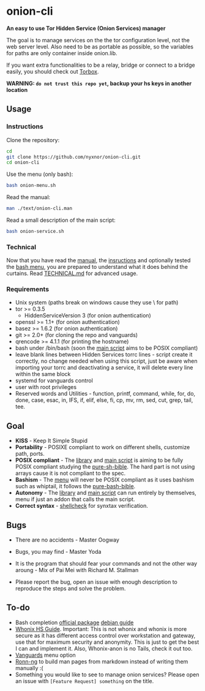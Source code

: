 # onion-cli

**An easy to use Tor Hidden Service (Onion Services) manager**

The goal is to manage services on the the tor configuration level, not the web server level. Also need to be as portable as possible, so the variables for paths are only container inside onion.lib.

If you want extra functionalities to be a relay, bridge or connect to a bridge easily, you should check out [Torbox](https://github.com/radio24/TorBox).

**WARNING: `do not trust this repo yet`, backup your hs keys in another location**

## Usage

### Instructions

Clone the repository:
```sh
cd
git clone https://github.com/nyxnor/onion-cli.git
cd onion-cli
```

Use the menu (only bash):
```sh
bash onion-menu.sh
```

Read the manual:
```sh
man ./text/onion-cli.man
```

Read a small description of the main script:
```sh
bash onion-service.sh
```

### Technical

Now that you have read the [manual](text/onion-cli.man), the [insructions](README.md#INSTRUCTIONS) and optionally tested the [bash menu](onion-menu.sh), you are prepared to understand what it does behind the curtains.
Read [TECHNICAL.md](https://github.com/nyxnor/onion-cli/tree/main/TECHNICAL.md) for advanced usage.

### Requirements

* Unix system (paths break on windows cause they use \ for path)
* tor >= 0.3.5
  * HiddenServiceVersion 3 (for onion authentication)
* openssl >= 1.1+ (for onion authentication)
* basez >= 1.6.2 (for onion authentication)
* git >= 2.0+ (for cloning the repo and vanguards)
* qrencode >= 4.1.1 (for printing the hostname)
* bash under /bin/bash (soon the [main script](onion-service.sh) aims to be POSIX compliant)
* leave blank lines between Hidden Services torrc lines - script create it correctly, no change needed when using this script, just be aware when importing your torrc and deactivating a service, it will delete every line within the same block
* systemd for vanguards control
* user with root privileges
* Reserved words and Utilities - function, printf, command, while, for, do, done, case, esac, in, IFS, if, elif, else, fi, cp, mv, rm, sed, cut, grep, tail, tee.

##

## Goal

* **KISS** - Keep It Simple Stupid
* **Portability** - POSIXE compliant to work on different shells, customize path, ports.
* **POSIX compliant** - The [library](onion.lib) and [main script](onion-service.sh) is aiming to be fully POSIX compliant studying the [pure-sh-bible](https://github.com/dylanaraps/pure-sh-bible). The hard part is not using arrays cause it is not compliant to the spec.
* **Bashism** - The [menu](onion-menu.sh) will never be POSIX compliant as it uses bashism such as whiptail, it follows the [pure-bash-bible](https://github.com/dylanaraps/pure-bash-bible).
* **Autonomy** - The [library](onion.lib) and [main script](onion-service.sh) can run entirely by themselves, menu if just an addon that calls the main script.
* **Correct syntax** - [shellcheck](https://github.com/koalaman/shellcheck) for synxtax verification.

## Bugs

* There are no accidents - Master Oogway
* Bugs, you may find - Master Yoda
* It is the program that should fear your commands and not the other way aroung - Mix of Pai Mei with Richard M. Stallman

* Please report the bug, open an issue with enough description to reproduce the steps and solve the problem.

## To-do

* Bash completion [official package](https://github.com/scop/bash-completion/) [debian guide](http://web.archive.org/web/20200507173259/https://debian-administration.org/article/317/An_introduction_to_bash_completion_part_2)
* [Whonix HS Guide](https://www.whonix.org/wiki/Onion_Services#Security_Recommendations). Important: This is not whonix and whonix is more secure as it has different access control over workstation and gateway, use that for maximum security and anonymity. This is just to get the best I can and implement it. Also, Whonix-anon is no Tails, check it out too.
* [Vanguards](https://github.com/mikeperry-tor/vanguards) menu option
* [Ronn-ng](https://github.com/apjanke/ronn-ng/) to build man pages from markdown instead of writing them manually :(
* Something you would like to see to manage onion services? Please open an issue with `[Feature Request] something` on the title.